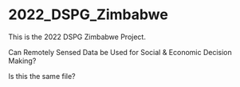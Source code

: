 # 2022_DSPG_Zimbabwe
This is the 2022 DSPG Zimbabwe Project.

Can Remotely Sensed Data be Used for Social &amp; Economic Decision Making?

Is this the same file?